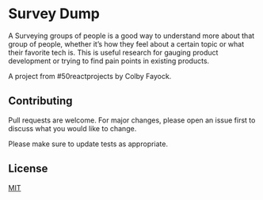 # Survey Dump

A Surveying groups of people is a good way to understand more
about that group of people, whether it’s how they feel about a
certain topic or what their favorite tech is. This is useful
research for gauging product development or trying to find
pain points in existing products.

A project from #50reactprojects by Colby Fayock.

## Contributing

Pull requests are welcome. For major changes, please open an issue first to discuss what you would like to change.

Please make sure to update tests as appropriate.

## License

[MIT](https://choosealicense.com/licenses/mit/)
